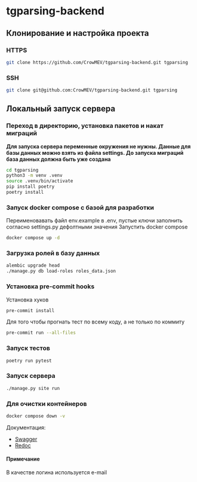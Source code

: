 # tgparsing-backend

## Клонирование и настройка проекта

### HTTPS
```bash
git clone https://github.com/CrowMEV/tgparsing-backend.git tgparsing
```

### SSH
```bash
git clone git@github.com:CrowMEV/tgparsing-backend.git tgparsing
```

## Локальный запуск сервера

### Переход в директорию, установка пакетов и накат миграций
**Для запуска сервера переменные окружения не нужны. Данные для базы данных можно взять из файла settings. До запуска миграций база данных должна быть уже создана**
```bash
cd tgparsing
python3 -m venv .venv
source .venv/bin/activate
pip install poetry
poetry install

```
### Запуск docker compose с базой для разработки
Переименовавать файл env.example в .env, пустые ключи заполнить согласно settings.py дефолтными значения
Запустить docker compose
```bash
docker compose up -d
```

### Загрузка ролей в базу данных
```bash
alembic upgrade head
./manage.py db load-roles roles_data.json
```
### Установка pre-commit hooks

Установка хуков
```bash
pre-commit install
```
Для того чтобы прогнать тест по всему коду, а не только по коммиту
```bash
pre-commit run --all-files
```

### Запуск тестов
```bash
poetry run pytest
```
### Запуск сервера

```bash
./manage.py site run
```
### Для очистки контейнеров
```bash
docker compose down -v
```

Документация:  
- [Swagger](http://0.0.0.0:8000/docs)  
- [Redoc](http://127.0.0.1:8000/redoc)  

#### Примечание  
В качестве логина используется e-mail  
